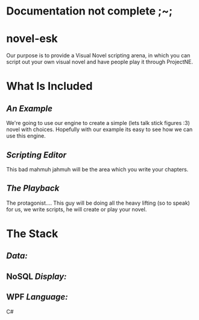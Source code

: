 Documentation not complete ;~;
==============================


novel-esk
=========
Our purpose is to provide a Visual Novel scripting arena, in which you can script out your own visual novel and have people play it through ProjectNE.


What Is Included
================
*An Example*
--------------
We're going to use our engine to create a simple (lets talk stick figures :3) novel with choices. Hopefully with our example its easy to see how we can use this engine.

*Scripting Editor*
--------------------
This bad mahmuh jahmuh will be the area which you write your chapters.

*The Playback*
----------------
The protagonist.... This guy will be doing all the heavy lifting (so to speak) for us, we write scripts, he will create or play your novel.

The Stack
=========
*Data:* 
-------
NoSQL
*Display:* 
----------
WPF
*Language:* 
-----------
C#
